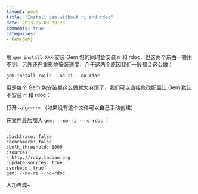 ```yaml
---
layout: post
title: "Install gem without ri and rdoc"
date: 2013-05-03 09:23
comments: true
categories:
- Gem{gem}
---
```



用 `gem install XXX` 安装 Gem 包的同时会安装 ri 和 rdoc，但这两个东西一般用不到，另外还严重影响安装速度，介于这两个原因我们一般都会这么做：

`gem install rails --no-ri --no-rdoc`

但是每个 Gem 包安装都这么做就太麻烦了，我们可以直接修改配置让 Gem 默认不安装 ri 和 rdoc：

打开 ~/.gemrc   （如果没有这个文件可以自己手动创建）

在文件最后加入 `gem: --no-ri --no-rdoc` ：

    ---
    :backtrace: false
    :benchmark: false
    :bulk_threshold: 1000
    :sources:
    - http://ruby.taobao.org
    :update_sources: true
    :verbose: true
    gem: --no-ri --no-rdoc

大功告成~